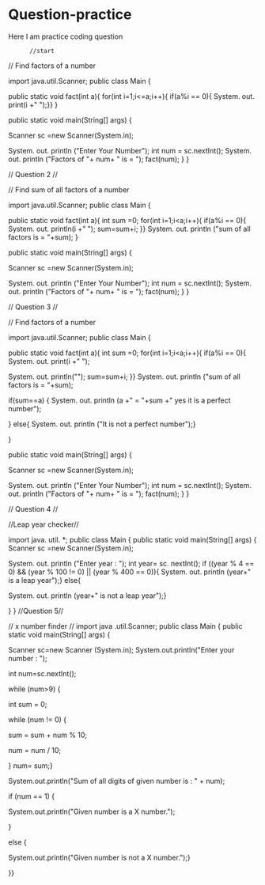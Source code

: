 # Question-practice
Here I am practice coding question
         
          
          //start
         
// Find factors of a number

import java.util.Scanner;
public class Main {
	
public static void  fact(int a){
	      for(int i=1;i<=a;i++){
 if(a%i == 0){
    System. out. print(i +" ");}}
          	}
	
public static void main(String[] args) {
		
Scanner sc =new Scanner(System.in);

System. out. println ("Enter Your Number");
		int num = sc.nextInt();
		System. out. println ("Factors of "+ num+ " is = ");
		fact(num);
			}
}

// Question 2 //

// Find sum of all factors of a number

import java.util.Scanner;
public class Main {
	
public static void  fact(int a){
	      int sum =0;
	      for(int i=1;i<a;i++){
		    if(a%i == 0){
          System. out. println(i +" ");
          sum=sum+i;
            }}
          System. out. println ("sum of all factors is = "+sum);
          	}
	
public static void main(String[] args) {
		
Scanner sc =new Scanner(System.in);

System. out. println ("Enter Your Number");
		int num = sc.nextInt();
		System. out. println ("Factors of "+ num+ " is = ");
		fact(num);
			}
}

// Question 3 //


// Find factors of a number

import java.util.Scanner;
public class Main {
	
public static void  fact(int a){
	  int sum =0;
	for(int i=1;i<a;i++){
		    if(a%i == 0){
          System. out. print(i +" ");
          
 System. out. println("");
          sum=sum+i;
            }}
          System. out. println ("sum of all factors is = "+sum);
          
 if(sum==a) {
          System. out. println (a +" = "+sum +" yes it is a perfect number");
          
  }
 else{
          System. out. println ("It is not a perfect number");}
          
          
}
	
public static void main(String[] args) {
		
Scanner sc =new Scanner(System.in);

System. out. println ("Enter Your Number");
		int num = sc.nextInt();
		System. out. println ("Factors of "+ num+ " is = ");
		fact(num);
			}
}


//   Question 4 //

//Leap year checker//

import java. util. *;
public class Main {
	public static void main(String[] args) {
	Scanner sc =new Scanner(System.in);
	
System. out. println ("Enter year : ");	
int year= sc. nextInt();
	if  ((year % 4 == 0) && (year % 100 != 0) || (year % 400 == 0)){
		System. out. println (year+" is a leap year");}
  else{
		    
System. out. println (year+" is not a leap year");}
		    
}
}
//Question 5//

// x number finder //
import java .util.Scanner;
public class Main
{
	public static void main(String[] args) {



Scanner sc=new Scanner (System.in);
System.out.println("Enter your number : ");

int num=sc.nextInt();

while (num>9) {

int sum = 0;

while (num != 0) {

sum = sum + num % 10;

num = num / 10;

} num= sum;}

System.out.println("Sum of all digits of given number is : " + num);

if (num == 1) {

System.out.println("Given number is a X number.");

}

else {

System.out.println("Given number is not a X number.");}

}}

